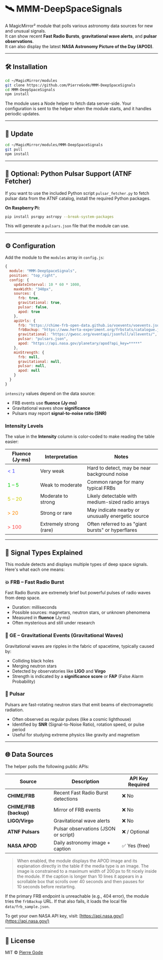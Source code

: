 # 🛰️ MMM-DeepSpaceSignals

A MagicMirror² module that polls various astronomy data sources for new and unusual signals.  
It can show recent **Fast Radio Bursts**, **gravitational wave alerts**, and **pulsar observations**.  
It can also display the latest **NASA Astronomy Picture of the Day (APOD)**.

---

## 🛠️ Installation

```bash
cd ~/MagicMirror/modules
git clone https://github.com/PierreGode/MMM-DeepSpaceSignals
cd MMM-DeepSpaceSignals
npm install
```

The module uses a Node helper to fetch data server-side. Your configuration is sent to the helper when the module starts, and it handles periodic updates.

---

## 🔄 Update

```bash
cd ~/MagicMirror/modules/MMM-DeepSpaceSignals
git pull
npm install
```

---

## 🐍 Optional: Python Pulsar Support (ATNF Fetcher)

If you want to use the included Python script `pulsar_fetcher.py` to fetch pulsar data from the ATNF catalog, install the required Python packages.

**On Raspberry Pi:**

```bash
pip install psrqpy astropy --break-system-packages
```

This will generate a `pulsars.json` file that the module can use.

---

## ⚙️ Configuration

Add the module to the `modules` array in `config.js`:

```javascript
{
  module: "MMM-DeepSpaceSignals",
  position: "top_right",
  config: {
    updateInterval: 10 * 60 * 1000,
    maxWidth: "340px",
    sources: {
      frb: true,
      gravitational: true,
      pulsar: false,
      apod: true
    },
    apiUrls: {
      frb: "https://chime-frb-open-data.github.io/voevents/voevents.json",
      frbBackup: "https://www.herta-experiment.org/frbstats/catalogue.json",
      gravitational: "https://gwosc.org/eventapi/jsonfull/allevents/",
      pulsar: "pulsars.json",
      apod: "https://api.nasa.gov/planetary/apod?api_key=*****"
    },
    minStrength: {
      frb: null,
      gravitational: null,
      pulsar: null,
      apod: null
    }
  }
}
```

`intensity` values depend on the data source:
- FRB events use **fluence (Jy·ms)**
- Gravitational waves show **significance**
- Pulsars may report **signal-to-noise ratio (SNR)**

### Intensity Levels

The value in the **Intensity** column is color‑coded to make reading the table easier:

| Fluence (Jy·ms) | Interpretation | Notes |
|-------------------|---------------|-------|
| <span style="color:#4d4dff;">&lt; 1</span> | Very weak | Hard to detect, may be near background noise |
| <span style="color:#00cc00;">1 – 5</span> | Weak to moderate | Common range for many typical FRBs |
| <span style="color:#cccc00;">5 – 20</span> | Moderate to strong | Likely detectable with medium-sized radio arrays |
| <span style="color:#ff8800;">&gt; 20</span> | Strong or rare | May indicate nearby or unusually energetic source |
| <span style="color:#ff4040;">&gt; 100</span> | Extremely strong (rare) | Often referred to as "giant bursts" or hyperflares |

---

## 🧠 Signal Types Explained

This module detects and displays multiple types of deep space signals. Here's what each one means:

### 💥 FRB – Fast Radio Burst
Fast Radio Bursts are extremely brief but powerful pulses of radio waves from deep space.  
- Duration: milliseconds  
- Possible sources: magnetars, neutron stars, or unknown phenomena  
- Measured in **fluence** (Jy·ms)  
- Often mysterious and still under research

### 🌊 GE – Gravitational Events (Gravitational Waves)
Gravitational waves are ripples in the fabric of spacetime, typically caused by:  
- Colliding black holes  
- Merging neutron stars  
- Detected by observatories like **LIGO** and **Virgo**  
- Strength is indicated by a **significance score** or **FAP** (False Alarm Probability)

### 🌟 Pulsar
Pulsars are fast-rotating neutron stars that emit beams of electromagnetic radiation.  
- Often observed as regular pulses (like a cosmic lighthouse)  
- Identified by **SNR** (Signal-to-Noise Ratio), rotation speed, or pulse period  
- Useful for studying extreme physics like gravity and magnetism

---

## 🌐 Data Sources

The helper polls the following public APIs:

| Source          | Description                         | API Key Required |
|-----------------|-------------------------------------|------------------|
| **CHIME/FRB**   | Recent Fast Radio Burst detections  | ❌ No            |
| **CHIME/FRB (backup)** | Mirror of FRB events             | ❌ No            |
| **LIGO/Virgo**  | Gravitational wave alerts           | ❌ No            |
| **ATNF Pulsars**| Pulsar observations (JSON or script)| ❌ / Optional    |
| **NASA APOD**   | Daily astronomy image + caption     | ✅ Yes (free)    |

> When enabled, the module displays the APOD image and its explanation directly in the table if the media type is an image. The image is constrained to a maximum width of 200 px to fit nicely inside the module. If the caption is longer than 10 lines it appears in a scrollable box that scrolls over 40&nbsp;seconds and then pauses for 10&nbsp;seconds before restarting.

If the primary FRB endpoint is unreachable (e.g., 404 error), the module
tries the `frbBackup` URL. If that also fails, it loads the local file
`data/frb_sample.json`.

To get your own NASA API key, visit: [https://api.nasa.gov/](https://api.nasa.gov/)

---

## 📃 License

MIT © [Pierre Gode](https://github.com/PierreGode)
